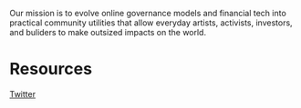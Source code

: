Our mission is to evolve online governance models and financial tech into practical community utilities that allow everyday artists, activists, investors, and buliders to make outsized impacts on the world.

# Resources

[Twitter](https://twitter.com/buildwithnation)
